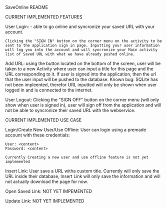 SaveOnline README

CURRENT IMPLEMENTED FEATURES

User Login: - able to go online and syncronize your saved URL with your account.

	Clicking the "SIGN IN" button on the corner menu on the activity to be sent to the application sign in page. Inputting your user information will log you into the account and will syncronize your Main activity list of Saved URL with what we have already pushed online.

Add URL:
	using the button located on the bottom of the screen, user will be taken to a new Activity where user can input a title for this page and the URL corresponding to it. If user is signed into the application, then the url that the user input will be pushed to the database. Known bug: SQLite has not been impleented, therefor URL inputted will only be shown when user logged in and is connected to the internet.

User Logout:
	Clicking the "SIGN OFF" button on the corner menu (will only show when user is signed in), user will sign off from the application and will not be able to syncronize their saved URL with the webservice.

CURRENT IMPLEMENTED USE CASE

Login/Create New User/Use Offline:
	User can login using a premade account with these credentials:

	User: <content>
	Password: <content>

	Currently Creating a new user and use offline feature is not yet implemented

Insert Link:
	User save a URL witha custom title. Currently will only save the URL inside their database, Insert Link will only save the information and will not actually download the page for now.

Open Saved Link:
	NOT YET IMPEMENTED

Update Link:
	NOT YET IMPLEMENTED